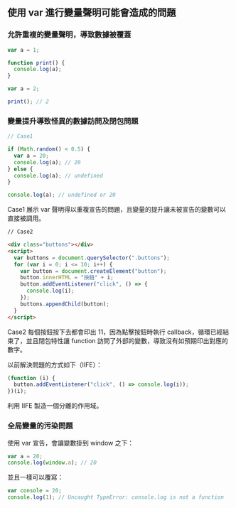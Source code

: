 ## 使用 var 進行變量聲明可能會造成的問題



### 允許重複的變量聲明，導致數據被覆蓋

```js
var a = 1;

function print() {
  console.log(a);
}

var a = 2;

print(); // 2
```

### 變量提升導致怪異的數據訪問及閉包問題

```js
// Case1

if (Math.random() < 0.5) {
  var a = 20;
  console.log(a); // 20
} else {
  console.log(a); // undefined
}

console.log(a); // undefined or 20
```

Case1 展示 var 聲明得以重複宣告的問題，且變量的提升讓未被宣告的變數可以直接被調用。

```html
// Case2

<div class="buttons"></div>
<script>
  var buttons = document.querySelector(".buttons");
  for (var i = 0; i <= 10; i++) {
    var button = document.createElement("button");
    button.innerHTML = "按鈕" + i;
    button.addEventListener("click", () => {
      console.log(i);
    });
    buttons.appendChild(button);
  }
</script>
```

Case2 每個按鈕按下去都會印出 11，因為點擊按鈕時執行 callback，循環已經結束了，並且閉包特性讓 function 訪問了外部的變數，導致沒有如預期印出對應的數字。

以前解決問題的方式如下（IIFE）：

```js
(function (i) {
  button.addEventListener("click", () => console.log(i));
})(i);
```

利用 IIFE 製造一個分離的作用域。

### 全局變量的污染問題

使用 var 宣告，會讓變數掛到 window 之下：

```js
var a = 20;
console.log(window.a); // 20
```

並且一樣可以覆寫：

```js
var console = 20;
console.log(1); // Uncaught TypeError: console.log is not a function
```

